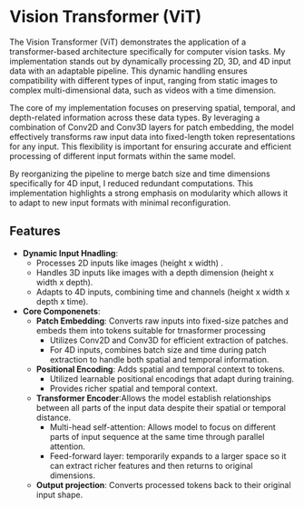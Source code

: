 # Vision Transformer (ViT)

The Vision Transformer (ViT) demonstrates the application of a transformer-based architecture specifically for computer vision tasks. My implementation stands out by dynamically processing 2D, 3D, and 4D input data with an adaptable pipeline. This dynamic handling ensures compatibility with different types of input, ranging from static images to complex multi-dimensional data, such as videos with a time dimension.

The core of my implementation focuses on preserving spatial, temporal, and depth-related information across these data types. By leveraging a combination of Conv2D and Conv3D layers for patch embedding, the model effectively transforms raw input data into fixed-length token representations for any input. This flexibility is important for ensuring accurate and efficient processing of different input formats within the same model.

By reorganizing the pipeline to merge batch size and time dimensions specifically for 4D input, I reduced redundant computations. This implementation highlights a strong emphasis on modularity which allows it to adapt to new input formats with minimal reconfiguration.

## Features
- **Dynamic Input Hnadling**:
  - Processes 2D inputs like images (height x width) .
  - Handles 3D inputs like images with a depth dimension (height x width x depth).
  - Adapts to 4D inputs, combining time and channels (height x width x depth x time).
- **Core Componenets**:
   - **Patch Embedding**: Converts raw inputs into fixed-size patches and embeds them into tokens suitable for trnasformer processing
       - Utilizes Conv2D and Conv3D for efficient extraction of patches.
       - For 4D inputs, combines batch size and time during patch extraction to handle both spatial and temporal information.
   - **Positional Encoding**: Adds spatial and temporal context to tokens.
       - Utilized learnable positional encodings that adapt during training.
       - Provides richer spatial and temporal context.
   - **Transformer Encoder**:Allows the model establish relationships between all parts of the input data despite their spatial or temporal distance.
       - Multi-head self-attention: Allows model to focus on different parts of input sequence at the same time through parallel attention.
       - Feed-forward layer: temporarily expands to a larger space so it can extract richer features and then returns to original dimensions.
   - **Output projection**: Converts processed tokens back to their original input shape.
